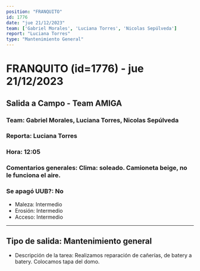 ```yaml
---
position: "FRANQUITO"
id: 1776
date: "jue 21/12/2023"
team: ['Gabriel Morales', 'Luciana Torres', 'Nicolas Sepúlveda']
report: "Luciana Torres"
type: "Mantenimiento General"
---
```


# FRANQUITO (id=1776) - jue 21/12/2023
## Salida a Campo - Team AMIGA
### Team: Gabriel Morales, Luciana Torres, Nicolas Sepúlveda
### Reporta: Luciana Torres
### Hora: 12:05
### Comentarios generales: Clima: soleado. Camioneta beige, no le funciona el aire. 
### Se apagó UUB?: No 
- Maleza: Intermedio
- Erosión: Intermedio
- Acceso: Intermedio

---------
## Tipo de salida: Mantenimiento general
   - Descripción de la tarea: Realizamos reparación de cañerías, de batery a batery. Colocamos tapa del domo. 

